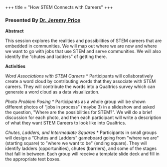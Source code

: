 +++
title = "How STEM Connects with Careers"
+++

### Presented By [Dr. Jeremy Price](https://dehsi2022.netlify.app/background/meettheteam/#dr-jeremy-price)

**Abstract**

This session explores the realities and possibilities of STEM careers that are embedded in communities. We will map out where we are now and where we want to go with jobs that use STEM and serve communities. We will also identify the “chutes and ladders” of getting there.

**Activities**

*Word Associations with STEM Careers*
	* Participants will collaboratively create a word cloud by contributing words that they associate with STEM careers. They will contribute the words into a Qualtrics survey which can generate a word cloud as a data visualization.

*Photo Problem Posing*
	* Participants as a whole group will be shown different photos of “jobs in process” (maybe 3) in a slideshow and asked the question, "Where are the possibilities for STEM?". We will do a brief discussion for each photo, and then each participant will write a description of what they want STEM Careers to look like into Qualtrics.

*Chutes, Ladders, and Intermediate Squares*
	* Participants in small groups will design a “Chutes and Ladders” gameboard going from "where we are" (starting square) to "where we want to be" (ending square). They will identify ladders (opportunities), chutes (barriers), and some of the stages that fall in between. Each group will receive a template slide deck and fill in the appropriate text boxes.